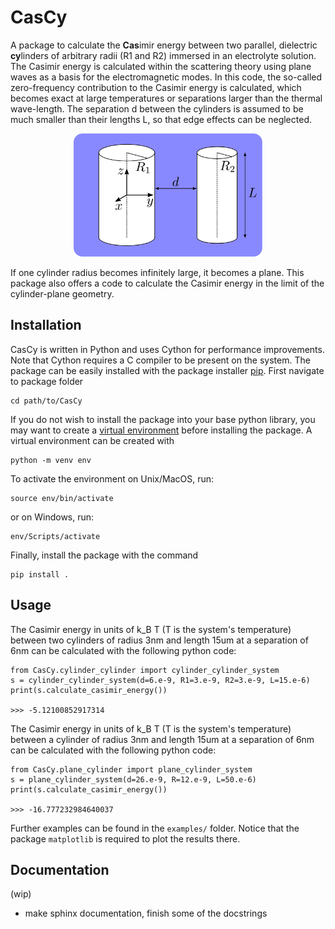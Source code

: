 # CasCy
A package to calculate the **Cas**imir energy between two parallel, dielectric **cy**linders of arbitrary radii (R1 and R2) immersed in an electrolyte solution.
The Casimir energy is calculated within the scattering theory using plane waves as a basis for the electromagnetic modes.
In this code, the so-called zero-frequency contribution to the Casimir energy is calculated, which becomes exact at large temperatures or
separations larger than the thermal wave-length.
The separation d between the cylinders is assumed to be much smaller than their lengths L, so that edge effects can be neglected.


<p align="center">
  <img src="images/geometry.svg" height="60%" width="60%" >
</p>

If one cylinder radius becomes infinitely large, it becomes a plane. This package also offers a code to calculate the Casimir energy in the limit of the cylinder-plane geometry.

## Installation

CasCy is written in Python and uses Cython for performance improvements. Note that Cython requires a C compiler to be present on the system.
The package can be easily installed with the package installer [pip](https://pypi.org/project/pip/). First navigate to package folder
```
cd path/to/CasCy
```
If you do not wish to install the package into your base python library, you may want to create a [virtual environment](https://docs.python.org/3/tutorial/venv.html) before installing the package. A virtual environment can be created with
```
python -m venv env
```
To activate the environment on Unix/MacOS, run:
```
source env/bin/activate
```
or on Windows, run:
```
env/Scripts/activate
```

Finally, install the package with the command
```
pip install .
```

## Usage

The Casimir energy in units of k_B T (T is the system's temperature) between two cylinders of radius 3nm and length 15um at a separation of 6nm can be calculated with the following python code:

```
from CasCy.cylinder_cylinder import cylinder_cylinder_system
s = cylinder_cylinder_system(d=6.e-9, R1=3.e-9, R2=3.e-9, L=15.e-6)
print(s.calculate_casimir_energy())

>>> -5.12100852917314
```

The Casimir energy in units of k_B T (T is the system's temperature) between a cylinder of radius 3nm and length 15um at a separation of 6nm can be calculated with the following python code:

```
from CasCy.plane_cylinder import plane_cylinder_system
s = plane_cylinder_system(d=26.e-9, R=12.e-9, L=50.e-6)
print(s.calculate_casimir_energy())

>>> -16.777232984640037
```
Further examples can be found in the `examples/` folder. Notice that the package `matplotlib` is required to plot the results there.

## Documentation

(wip)
* make sphinx documentation, finish some of the docstrings

